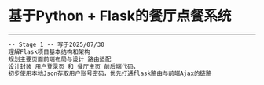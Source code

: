 # 基于Python + Flask的餐厅点餐系统

------

```markdown
-- Stage 1 -- 写于2025/07/30
理解Flask项目基本结构和架构
规划主要页面前端布局与设计 路由适配
设计封装 用户登录页 和 餐厅主页 前后端代码，
初步使用本地Json存取用户账号密码，优先打通flask路由与前端Ajax的链路
```


